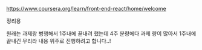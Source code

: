 https://www.coursera.org/learn/front-end-react/home/welcome

정리용

원래는 과제랑 병행해서 1주내에 끝내려 했는데 4주 분량에다 과제 량이 많아서 1주내에 끝내긴 무리라 내용 위주로 진행하려고 합니다..!
